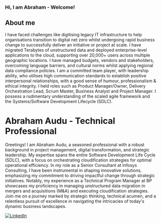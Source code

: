 ### Hi, I am Abraham - Welcome!

## About me
I have faced challenges like digitising legacy IT infrastructure to help organisations transition to digital net zero whilst undergoing rapid business change to successfully deliver an initiative or project at scale. I have migrated Terabytes of unstructured data and deployed enterprise-level applications to the cloud, supporting over 20,000+ users across multiple geographic locations. I have managed budgets, vendors and stakeholders, overcoming language barriers, and cultural norms whilst applying regional data compliance policies. I am a committed team player, with leadership ability, who utilises high communication standards to establish positive interpersonal relationships, with a good sense of humour, professionalism & ethical integrity. I held roles such as Product Manager/Owner, Delivery Orchestration Lead, Scrum Master, Business Analyst and Project Manager. I possess a rudimentary understanding of the scaled agile framework and the Systems/Software Development Lifecycle (SDLC).

# Abraham Audu - Technical Professional

Greetings! I am Abraham Audu, a seasoned professional with a robust background in project management, digital transformation, and strategic leadership. My expertise spans the entire Software Development Life Cycle (SDLC), with a focus on orchestrating cloudification strategies for optimal operational efficiency. In my role as a Senior Consultant at Infosys Consulting, I have been instrumental in shaping innovative solutions, emphasizing my commitment to driving impactful change through strategic initiatives. Notably, my experience as a Technical Program Manager at BP showcases my proficiency in managing unstructured data migration in mergers and acquisitions (M&A) and executing cloudification strategies. Join me on a journey marked by strategic thinking, technical acumen, and a relentless pursuit of excellence in navigating the intricacies of today's dynamic business landscapes.

[![LinkedIn](https://raw.githubusercontent.com/paulrobertlloyd/socialmediaicons/main/linkedin-48x48.png)](https://www.linkedin.com/in/abraham-audu-39ba8927/)

<!--
**ReturnOfAbs/ReturnOfAbs** is a ✨ _special_ ✨ repository because its `README.md` (this file) appears on your GitHub profile.

Here are some ideas to get you started:

- 🔭 I’m currently working on ...
- 🌱 I’m currently learning ...
- 👯 I’m looking to collaborate on ...
- 🤔 I’m looking for help with ...
- 💬 Ask me about ...
- 📫 How to reach me: ...
- 😄 Pronouns: ...
- ⚡ Fun fact: ...
-->
